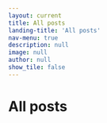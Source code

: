 ```yaml
---
layout: current
title: All posts
landing-title: 'All posts'
nav-menu: true
description: null
image: null
author: null
show_tile: false
---
```


<h1>All posts</h1>

